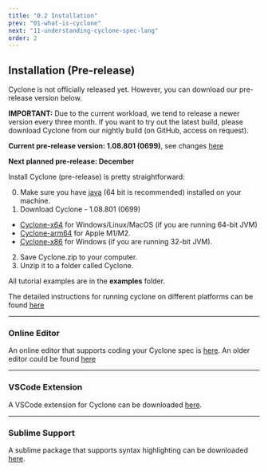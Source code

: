 ```yaml
---
title: "0.2 Installation"
prev: "01-what-is-cyclone"
next: "11-understanding-cyclone-spec-lang"
order: 2
---
```


## Installation (Pre-release)

Cyclone is not officially released yet. However, you can download our pre-release version below.

**IMPORTANT:** Due to the current workload, we tend to release a newer version every three month. If you want to try out the latest build, please download Cyclone from our nightly build (on GitHub, access on request).

**Current pre-release version: 1.08.801 (0699)**, see changes [here](https://classicwuhao.github.io/cyclone_tutorial/release_notes.html)

**Next planned pre-release: December**

Install Cyclone (pre-release) is pretty straightforward:

0. Make sure you have [java](https://www.oracle.com/java/technologies/downloads/) (64 bit is recommended) installed on your machine.
1. Download Cyclone - 1.08.801 (0699)

- [Cyclone-x64](https://classicwuhao.github.io/cyclone_tutorial/Cyclone-1.08.801-x64.zip) for Windows/Linux/MacOS (if you are running 64-bit JVM)
- [Cyclone-arm64](https://classicwuhao.github.io/cyclone_tutorial/Cyclone-1.08.801-arm64.zip) for Apple M1/M2.
- [Cyclone-x86](https://classicwuhao.github.io/cyclone_tutorial/Cyclone-1.08.801-x86.zip) for Windows (if you are running 32-bit JVM).



2. Save Cyclone.zip to your computer.
3. Unzip it to a folder called Cyclone.

All tutorial examples are in the **examples** folder.



The detailed instructions for running cyclone on different platforms can be found [here](https://classicwuhao.github.io/cyclone_tutorial/instructions.html)



------

### Online Editor

An online editor that supports coding your Cyclone spec is [here](/playground). An older editor could be found [here](https://cyclone4web.cs.nuim.ie/editor/)

------

### VSCode Extension

A VSCode extension for Cyclone can be downloaded [here](https://github.com/classicwuhao/CycloneVSCodePlugin).

------

### Sublime Support

A sublime package that supports syntax highlighting can be downloaded [here](https://github.com/classicwuhao/CycloneSublimePckage).